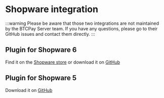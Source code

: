 # Shopware integration

:::warning
Please be aware that those two integrations are not maintained by the BTCPay Server team. If you have any questions, please go to their GitHub issues and contact them directly.
:::

## Plugin for Shopware 6

Find it on the [Shopware store](https://store.shopware.com/en/coinc71249255720f/accept-bitcoin-and-lightning-payments-via-btcpay-server.html) or download it on [GitHub](https://github.com/coincharge-io/CoinchargeBTCPayShopware)

## Plugin for Shopware 5

Download it on [GitHub](https://github.com/lampsolutions/LampSBtcPayShopware)

